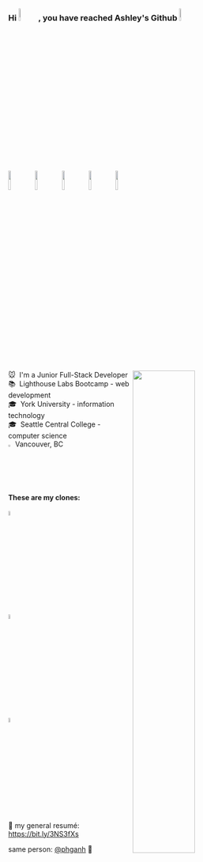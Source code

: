 ### Hi <img width="8%" src="https://media.giphy.com/media/hvRJCLFzcasrR4ia7z/giphy.gif" />, you have reached Ashley's Github <img width="8%" src="https://cdn-icons-png.flaticon.com/512/2907/2907253.png"/>
<img width="10%" src="https://cdn-icons.flaticon.com/png/512/5111/premium/5111043.png?token=exp=1649401682~hmac=6c9f7452228a4ae20cc5a061ea174b71"/>
<img width="10%" src="https://cdn-icons.flaticon.com/png/512/5119/premium/5119097.png?token=exp=1649401682~hmac=1896522f34e9052139c77dc7cd5247d4"/>
<img width="10%" src="https://cdn-icons.flaticon.com/png/512/5119/premium/5119043.png?token=exp=1649401682~hmac=86948c847edbc33b23577a146c893d7c"/>
<img width="10%" src="https://cdn-icons.flaticon.com/png/512/5119/premium/5119064.png?token=exp=1649401682~hmac=fb54b6ffb4bc294f55e74a269675dc8f"/>
<img width="10%" src="https://cdn-icons.flaticon.com/png/512/5119/premium/5119029.png?token=exp=1649401682~hmac=0682846f3ad7d01fcf268dcc7ef42f8c"/>



🐭&nbsp; I'm a Junior Full-Stack Developer <img align="right" src="https://github.com/SP-XD/SP-XD/blob/main/images/dino_rounded.gif?raw=true" href="https://github.com/SP-XD" width="50%" /><br>
📚&nbsp; Lighthouse Labs Bootcamp - web development<br>
🎓&nbsp; York University - information technology<br>
🎓&nbsp; Seattle Central College - computer science<br>
<img width="2%" alt="current" src="https://cdn-icons-png.flaticon.com/512/302/302829.png"/> Vancouver, BC

#### These are my clones:
[<img width="5%" alt="PhgAnh | Github" src="https://cdn-icons.flaticon.com/png/512/3488/premium/3488426.png?token=exp=1649402271~hmac=25d6db0f9302dd6d0aa377078e673db7"/>][other github]

[<img width="5%" alt="PhgAnh | LinkedIn" src="https://cdn-icons.flaticon.com/png/512/3488/premium/3488326.png?token=exp=1649400616~hmac=1107651b90763e2cef997f60650dcaca"/>][linkedin]

[<img width="5%" src="https://cdn-icons.flaticon.com/png/512/2721/premium/2721688.png?token=exp=1649400964~hmac=166cdb74f3ddda359ce8cf433a421faa"/>][portfolio]


🧰 my general resumé: https://bit.ly/3NS3fXs

same person: [@phganh](https://github.com/phganh) 🧬


[linkedin]: https://linkedin.com/in/phganh
[portfolio]: https://phganh.com
[other github]: https://github.com/phganh

